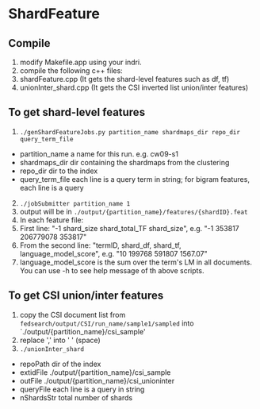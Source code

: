 # ShardFeature

## Compile
1. modify Makefile.app using your indri.
2. compile the following c++ files:
  1. shardFeature.cpp (It gets the shard-level features such as df, tf)
  2. unionInter_shard.cpp (It gets the CSI inverted list union/inter features)
  
## To get shard-level features
1. `./genShardFeatureJobs.py partition_name shardmaps_dir repo_dir query_term_file`
  - partition_name        a name for this run. e.g. cw09-s1
  - shardmaps_dir         dir containing the shardmaps from the clustering
  - repo_dir              dir to the index
  - query_term_file       each line is a query term in string; for bigram features, each line is a query
2. `./jobSubmitter partition_name 1`
3. output will be in `./output/{partition_name}/features/{shardID}.feat`
4. In each feature file:
  1. First line: "-1 shard_size shard_total_TF shard_size", e.g. "-1 353817 206779078 353817"
  2. From the second line: "termID, shard_df, shard_tf, language_model_score", e.g. "10 199768 591807 1567.07"
  3. language_model_score is the sum over the term's LM in all documents.
You can use -h to see help message of th above scripts.
  
## To get CSI union/inter features
1. copy the CSI document list from `fedsearch/output/CSI/run_name/sample1/sampled` into  `./output/{partition_name}/csi_sample'
2. replace ',' into ' ' (space)
3. `./unionInter_shard`
  - repoPath      dir of the index
  - extidFile     ./output/{partition_name}/csi_sample
  - outFile       ./output/{partition_name}/csi_unioninter
  - queryFile     each line is a query in string
  - nShardsStr    total number of shards
